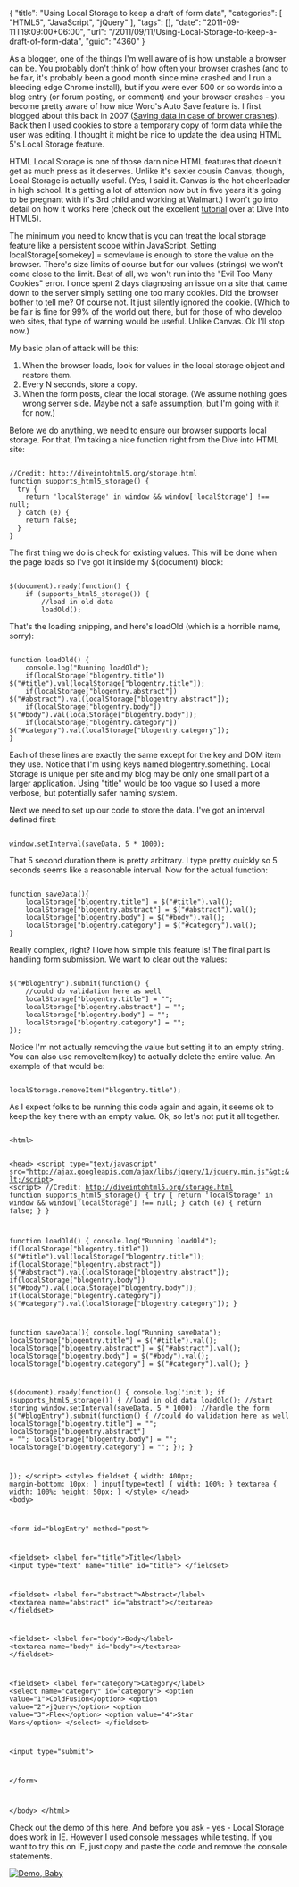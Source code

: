 {
	"title": "Using Local Storage to keep a draft of form data",
	"categories": [
		"HTML5",
		"JavaScript",
		"jQuery"
	],
	"tags": [],
	"date": "2011-09-11T19:09:00+06:00",
	"url": "/2011/09/11/Using-Local-Storage-to-keep-a-draft-of-form-data",
	"guid": "4360"
}

As a blogger, one of the things I'm well aware of is how unstable a browser can be. You probably don't think of how often your browser crashes (and to be fair, it's probably been a good month since mine crashed and I run a bleeding edge Chrome install), but if you were ever 500 or so words into a blog entry (or forum posting, or comment) and your browser crashes - you become pretty aware of how nice Word's Auto Save feature is. I first blogged about this back in 2007 (<a href="http://www.raymondcamden.com/index.cfm/2007/1/1/Saving-data-in-case-of-brower-crashes">Saving data in case of brower crashes</a>). Back then I used cookies to store a temporary copy of form data while the user was editing. I thought it might be nice to update the idea using HTML 5's Local Storage feature.
<!--more-->
<p>

HTML Local Storage is one of those darn nice HTML features that doesn't get as much press as it deserves. Unlike it's sexier cousin Canvas, though, Local Storage is actually useful. (Yes, I said it. Canvas is the hot cheerleader in high school. It's getting a lot of attention now but in five years it's going to be pregnant with it's 3rd child and working at Walmart.) I won't go into detail on how it works here (check out the excellent <a href="http://diveintohtml5.org/storage.html">tutorial</a> over at Dive Into HTML5). 

<p>

The minimum you need to know that is you can treat the local storage feature like a persistent scope within JavaScript. Setting localStorage[somekey] = somevlaue is enough to store the value on the browser. There's size limits of course but for our values (strings) we won't come close to the limit. Best of all, we won't run into the "Evil Too Many Cookies" error. I once spent 2 days diagnosing an issue on a site that came down to the server simply setting one too many cookies. Did the browser bother to tell me? Of course not. It just silently ignored the cookie. (Which to be fair is fine for 99% of the world out there, but for those of who develop web sites, that type of warning would be useful. Unlike Canvas. Ok I'll stop now.) 

<p>

My basic plan of attack will be this:

<p>

<ol>
<li>When the browser loads, look for values in the local storage object and restore them.
<li>Every N seconds, store a copy.
<li>When the form posts, clear the local storage. (We assume nothing goes wrong server side. Maybe not a safe assumption, but I'm going with it for now.)
</ol>

<p>

Before we do anything, we need to ensure our browser supports local storage. For that, I'm taking a nice function right from the Dive into HTML site:

<p>

<code>
//Credit: http://diveintohtml5.org/storage.html
function supports_html5_storage() {
  try {
    return 'localStorage' in window && window['localStorage'] !== null;
  } catch (e) {
    return false;
  }
}
</code>

<p>

The first thing we do is check for existing values. This will be done when the page loads so I've got it inside my $(document) block:

<p>

<code>
$(document).ready(function() {
	if (supports_html5_storage()) {
		//load in old data
		loadOld();
</code>

<p>

That's the loading snipping, and here's loadOld (which is a horrible name, sorry):

<p>

<code>
function loadOld() {
	console.log("Running loadOld");
	if(localStorage["blogentry.title"]) $("#title").val(localStorage["blogentry.title"]);
	if(localStorage["blogentry.abstract"]) $("#abstract").val(localStorage["blogentry.abstract"]);
	if(localStorage["blogentry.body"]) $("#body").val(localStorage["blogentry.body"]);
	if(localStorage["blogentry.category"]) $("#category").val(localStorage["blogentry.category"]);
}
</code>

<p>

Each of these lines are exactly the same except for the key and DOM item they use. Notice that I'm using keys named blogentry.something. Local Storage is unique per site and my blog may be only one small part of a larger application. Using "title" would be too vague so I used a more verbose, but potentially safer naming system. 

<p>

Next we need to set up our code to store the data. I've got an interval defined first:

<p>

<code>
window.setInterval(saveData, 5 * 1000);
</code>

<p>

That 5 second duration there is pretty arbitrary. I type pretty quickly so 5 seconds seems like a reasonable interval. Now for the actual function:

<p>

<code>
function saveData(){
	localStorage["blogentry.title"] = $("#title").val();
	localStorage["blogentry.abstract"] = $("#abstract").val();
	localStorage["blogentry.body"] = $("#body").val();
	localStorage["blogentry.category"] = $("#category").val();
}
</code>

<p>

Really complex, right? I love how simple this feature is! The final part is handling form submission. We want to clear out the values:

<p>

<code>
$("#blogEntry").submit(function() {
	//could do validation here as well
	localStorage["blogentry.title"] = "";
	localStorage["blogentry.abstract"] = "";
	localStorage["blogentry.body"] = "";
	localStorage["blogentry.category"] = "";
});
</code>

<p>

Notice I'm not actually removing the value but setting it to an empty string. You can also use removeItem(key) to actually delete the entire value.  An example of that would be:

<p>

<code>
localStorage.removeItem("blogentry.title");
</code>

<p>

As I expect folks to be running this code again and again, it seems ok to keep the key there with an empty value. Ok, so let's not put it all together.

<p>

<code>
&lt;html&gt;

&lt;head&gt;
&lt;script type="text/javascript" src="http://ajax.googleapis.com/ajax/libs/jquery/1/jquery.min.js"&gt;&lt;/script&gt;
&lt;script&gt;
//Credit: http://diveintohtml5.org/storage.html
function supports_html5_storage() {
  try {
    return 'localStorage' in window && window['localStorage'] !== null;
  } catch (e) {
    return false;
  }
}

function loadOld() {
	console.log("Running loadOld");
	if(localStorage["blogentry.title"]) $("#title").val(localStorage["blogentry.title"]);
	if(localStorage["blogentry.abstract"]) $("#abstract").val(localStorage["blogentry.abstract"]);
	if(localStorage["blogentry.body"]) $("#body").val(localStorage["blogentry.body"]);
	if(localStorage["blogentry.category"]) $("#category").val(localStorage["blogentry.category"]);
}

function saveData(){
	console.log("Running saveData");
	localStorage["blogentry.title"] = $("#title").val();
	localStorage["blogentry.abstract"] = $("#abstract").val();
	localStorage["blogentry.body"] = $("#body").val();
	localStorage["blogentry.category"] = $("#category").val();
}

$(document).ready(function() {
	console.log('init');
	if (supports_html5_storage()) {
		//load in old data
		loadOld();
		//start storing 
		window.setInterval(saveData, 5 * 1000);
		//handle the form
		$("#blogEntry").submit(function() {
			//could do validation here as well
			localStorage["blogentry.title"] = "";
			localStorage["blogentry.abstract"] = "";
			localStorage["blogentry.body"] = "";
			localStorage["blogentry.category"] = "";
		});
	}
	
});
&lt;/script&gt;
&lt;style&gt;
fieldset { 
	width: 400px;
	margin-bottom: 10px;
}
input[type=text] {
	width: 100%;
}
textarea {
	width: 100%;
	height: 50px;
}
&lt;/style&gt;
&lt;/head&gt;
&lt;body&gt;


&lt;form id="blogEntry" method="post"&gt;

&lt;fieldset&gt;
&lt;label for="title"&gt;Title&lt;/label&gt;
&lt;input type="text" name="title" id="title"&gt;
&lt;/fieldset&gt;

&lt;fieldset&gt;
&lt;label for="abstract"&gt;Abstract&lt;/label&gt;
&lt;textarea name="abstract" id="abstract"&gt;&lt;/textarea&gt;
&lt;/fieldset&gt;

&lt;fieldset&gt;
&lt;label for="body"&gt;Body&lt;/label&gt;
&lt;textarea name="body" id="body"&gt;&lt;/textarea&gt;
&lt;/fieldset&gt;

&lt;fieldset&gt;
&lt;label for="category"&gt;Category&lt;/label&gt;
&lt;select name="category" id="category"&gt;
&lt;option value="1"&gt;ColdFusion&lt;/option&gt;
&lt;option value="2"&gt;jQuery&lt;/option&gt;
&lt;option value="3"&gt;Flex&lt;/option&gt;
&lt;option value="4"&gt;Star Wars&lt;/option&gt;
&lt;/select&gt;
&lt;/fieldset&gt;

&lt;input type="submit"&gt;

&lt;/form&gt;

&lt;/body&gt;
&lt;/html&gt;
</code>

<p>

Check out the demo of this here. And before you ask - yes - Local Storage does work in IE. However I used console messages while testing. If you want to try this on IE, just copy and paste the code and remove the console statements. 

<p>

<a href="http://www.coldfusionjedi.com/demos/sep112011/test3.html"><img src="http://www.coldfusionjedi.com/images/icon_128.png" title="Demo, Baby" border="0"></a>